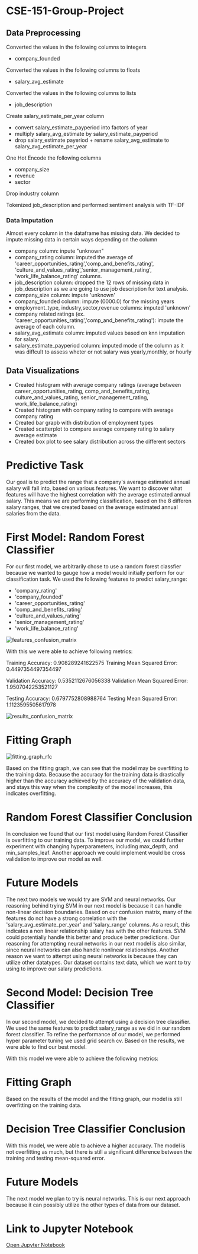 # CSE-151-Group-Project

## Data Preprocessing
Converted the values in the following columns to integers 
- company_founded

Converted the values in the following columns to floats 
- salary_avg_estimate

Converted the values in the following columns to lists
- job_description

Create salary_estimate_per_year column 
- convert salary_estimate_payperiod into factors of year
- multiply salary_avg_estimate by salary_estimate_payperiod
- drop salary_estimate payeriod + rename salary_avg_estimate to salary_avg_estimate_per_year

One Hot Encode the following columns 
- company_size
- revenue
- sector

Drop industry column

Tokenized job_description and performed sentiment analysis with TF-IDF

### Data Imputation
Almost every column in the dataframe has missing data. We decided to impute missing data in certain ways depending on the column
- company column: inpute "unknown"
- company_rating column: imputed the average of 'career_opportunities_rating','comp_and_benefits_rating', 'culture_and_values_rating','senior_management_rating',       
'work_life_balance_rating' columns.
- job_description column: dropped the 12 rows of missing data in job_description as we are going to use job description for text analysis.
- company_size column: impute 'unknown'
- company_founded column: impute (0000.0) for the missing years
- employment_type, industry,sector,revenue columns: imputed 'unknown'
- company related ratings (ex. 'career_opportunities_rating','comp_and_benefits_rating'): impute the average of each column.
- salary_avg_estimate column: imputed values based on knn imputation for salary.
- salary_estimate_payperiod column: imputed mode of the column as it was diffcult to assess wheter or not salary was yearly,monthly, or hourly

## Data Visualizations 
- Created histogram with average company ratings (average between career_opportunities_rating, comp_and_benefits_rating, culture_and_values_rating, senior_management_rating, work_life_balance_rating)
- Created histogram with company rating to compare with average company rating
- Created bar grapb with distribution of employment types
- Created scatterplot to compare average company rating to salary average estimate
- Created box plot to see salary distribution across the different sectors

# Predictive Task 
Our goal is to predict the range that a company's average estimated annual salary will fall into, based on various features.  We want to discover what features will have the highest correlation with the average estimated annual salary.  This means we are performing classification, based on the 8 differen salary ranges, that we created based on the average estimated annual salaries from the data.

# First Model: Random Forest Classifier
For our first model, we arbitrarily chose to use a random forest classfier because we wanted to gauge how a model would initially perform for our classification task.  We used the following features to predict salary_range: 
 - 'company_rating'
 - 'company_founded'
 - 'career_opportunities_rating'
 - 'comp_and_benefits_rating'      
 - 'culture_and_values_rating'     
 - 'senior_management_rating'       
 - 'work_life_balance_rating'

![features_confusion_matrix](https://github.com/Ginaroberg/CSE-151A-Group-Project/assets/94018260/3257be36-3988-4e93-9c81-722d92a3dc4d)

With this we were able to achieve following metrics:

Training Accuracy: 0.908289241622575
Training Mean Squared Error: 0.4497354497354497

Validation Accuracy: 0.5352112676056338
Validation Mean Squared Error: 1.9507042253521127

Testing Accuracy: 0.6797752808988764
Testing Mean Squared Error: 1.1123595505617978

![results_confusion_matrix](https://github.com/Ginaroberg/CSE-151A-Group-Project/assets/94018260/16a13af3-a580-4748-bec8-f22498968842)

# Fitting Graph

![fitting_graph_rfc](https://github.com/Ginaroberg/CSE-151A-Group-Project/assets/94018260/8cd670cf-364e-4599-9bb6-8db1bbc272ec)

Based on the fitting graph, we can see that the model may be overfitting to the training data.  Because the accuracy for the training data is drastically higher than the accuracy achieved by the accuracy of the validation data, and stays this way when the complexity of the model increases, this indicates overfitting.

# Random Forest Classifier Conclusion
In conclusion we found that our first model using Random Forest Classifier is overfitting to our training data.  To improve our model, we could further experiment with changing hyperparameters, including max_depth, and min_samples_leaf.  Another approach we could implement would be cross validation to improve our model as well.

# Future Models
The next two models we would try are SVM and neural networks.  Our reasoning behind trying SVM in our next model is because it can handle non-linear decision boundaries.  Based on our confusion matrix, many of the features do not have a strong correlation with the 'salary_avg_estimate_per_year' and 'salary_range' columns.  As a result, this indicates a non linear relationship salary has with the other features.  SVM could potentially handle this better and produce better predictions.  Our reasoning for attempting neural networks in our next model is also similar, since neural networks can also handle nonlinear relationships.  Another reason we want to attempt using neural networks is because they can utilize other datatypes.  Our dataset contains text data, which we want to try using to improve our salary predictions.

# Second Model: Decision Tree Classifier
In our second model, we decided to attempt using a decision tree classifier.  We used the same features to predict salary_range as we did in our random forest classifier. To refine the performance of our model, we performed hyper parameter tuning we used grid search cv. Based on the results, we were able to find our best model.

With this model we were able to achieve the following metrics:

# Fitting Graph
Based on the results of the model and the fitting graph, our model is still overfitting on the training data.

# Decision Tree Classifier Conclusion
With this model, we were able to achieve a higher accuracy.  The model is not overfitting as much, but there is still a significant difference between the training and testing mean-squared error.

# Future Models 
The next model we plan to try is neural networks.  This is our next approach because it can possibly utilize the other types of data from our dataset. 

# Link to Jupyter Notebook
[Open Jupyter Notebook](https://github.com/Ginaroberg/CSE-151A-Group-Project/blob/main/CSE%20151A%20Group%20Project%20Notebook.ipynb)





